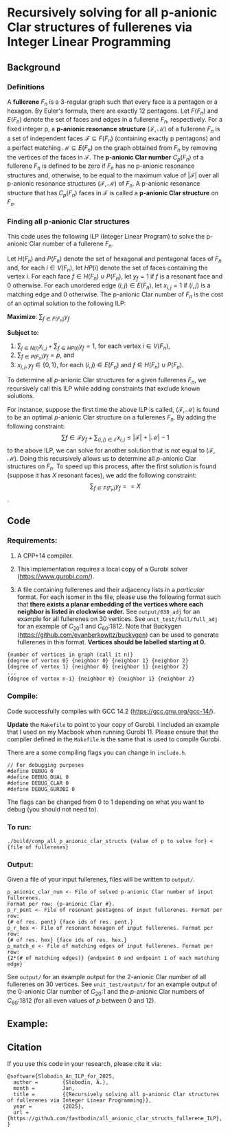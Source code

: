 # Recursively solving for all p-anionic Clar structures of fullerenes via Integer Linear Programming

## Background

### Definitions

A **fullerene** $F_n$ is a 3-regular graph such that every face is a pentagon
or a hexagon. By Euler's formula, there are exactly 12 pentagons. Let $F(F_n)$
and $E(F_n)$ denote the set of faces and edges in a fullerene $F_n$,
respectively. For a fixed integer p, a **p-anionic resonance structure**
$(\mathcal{F}, \mathcal{M})$ of a fullerene $F_n$ is a set of independent faces
$\mathcal{F} \subseteq F(F_n)$ (containing exactly p pentagons) and a perfect
matching $\mathcal{M} \subseteq E(F_n)$ on the graph obtained from $F_n$ by
removing the vertices of the faces in $\mathcal{F}$. The **p-anionic Clar
number** $C_p(F_n)$ of a fullerene $F_n$ is defined to be zero if $F_n$ has no
p-anionic resonance structures and, otherwise, to be equal to the maximum value
of $|\mathcal{F}|$ over all p-anionic resonance structures $(\mathcal{F},
\mathcal{M})$ of $F_n$. A p-anionic resonance structure that has $C_p(F_n)$
faces in $\mathcal{F}$ is called a **p-anionic Clar structure** on $F_n$.

### Finding all p-anionic Clar structures

This code uses the following ILP (Integer Linear Program) to solve the
p-anionic Clar number of a fullerene $F_n$.

Let $H(F_n)$ and $P(F_n)$ denote the set of hexagonal and pentagonal faces of
$F_n$ and, for each $i \in V(F_n)$, let $HP(i)$ denote the set of faces
containing the vertex $i$. For each face $f\in H(F_n)\cup P(F_n)$, let $y_f=1$
if $f$ is a resonant face and 0 otherwise. For each unordered edge $(i,j) \in
E(F_n)$, let $x_{i,j}=1$ if $(i,j)$ is a matching edge and 0 otherwise. The
p-anionic Clar number of $F_n$ is the cost of an optimal solution to the
following ILP:

**Maximize**: $\sum_{f \in F(F_n)} y_{f}$

**Subject to:**
1. $\sum_{j \in N(i)} x_{i,j} + \sum_{f \in HP(i)} y_{f} = 1$, for each vertex
   $i \in V(F_n)$,
2. $\sum_{f \in P(F_n)} y_f = p$, and
3. $x_{i,j}, y_f \in \{0,1\}$, for each $(i,j)\in E(F_n)$ and $f \in H(F_n)\cup
   P(F_n)$.

To determine all $p$-anionic Clar structures for a given fullerenes $F_n$,
we recursively call this ILP while adding constraints that exclude
known solutions.

For instance, suppose the first time the above ILP is called, $(\mathcal{F},
\mathcal{M})$ is found to be an optimal $p$-anionic Clar structure on a
fullerenes $F_n$. By adding the following constraint:
$$\sum{f\in \mathcal{F}} y_{f} + \sum_{(i,j) \in \mathcal{E}} x_{i,j} \le
|\mathcal{F}| + |\mathcal{M}| - 1$$
to the above ILP, we can solve for another solution that is not equal to
$(\mathcal{F}, \mathcal{M})$. Doing this recursively allows us to determine
all $p$-anionic Clar structures on $F_n$. To speed up this process,
after the first solution is found (suppose it has $X$ resonant faces),
we add the following constraint:
$$\sum_{f \in F(F_n)} y_{f} == X$$.

## Code

### Requirements:

1. A CPP+14 compiler.

2. This implementation requires a local copy of a Gurobi solver
(https://www.gurobi.com/).

3. A file containing fullerenes and their adjacency lists in a *particular*
format. For each isomer in the file, please use the following format such that
**there exists a planar embedding of the vertices where each neighbor is listed
in clockwise order.** See `output/030_adj` for an example for all fullerenes on
30 vertices. See `unit_test/full/full_adj` for an example of $C_{20}$:1 and
$C_{60}$:1812. Note that Buckygen (https://github.com/evanberkowitz/buckygen)
can be used to generate fullerenes in this format. **Vertices should be
labelled starting at 0.**

```
{number of vertices in graph (call it n)}
{degree of vertex 0} {neighbor 0} {neighbor 1} {neighbor 2}
{degree of vertex 1} {neighbor 0} {neighbor 1} {neighbor 2}
...
{degree of vertex n-1} {neighbor 0} {neighbor 1} {neighbor 2}
```

### Compile:

Code successfully compiles with GCC 14.2 (https://gcc.gnu.org/gcc-14/).

**Update** the `Makefile` to point to your copy of Gurobi. I included an example
that I used on my Macbook when running Gurobi 11. Please ensure
that the compiler defined in the `Makefile` is the same that is used
to compile Gurobi.

There are a some compiling flags you can change in `include.h`.

```
// For debugging purposes
#define DEBUG 0
#define DEBUG_DUAL 0
#define DEBUG_CLAR 0
#define DEBUG_GUROBI 0
```

The flags can be changed from 0 to 1 depending on what you want to debug
(you should not need to).

### To run:

```
./build/comp_all_p_anionic_clar_structs {value of p to solve for} < {file of fullerenes}
```

### Output:
Given a file of your input fullerenes, files will be written to `output/`.

```
p_anionic_clar_num <- File of solved p-anionic Clar number of input fullerenes.
Format per row: {p-anionic Clar #}.
p_r_pent <- File of resonant pentagons of input fullerenes. Format per row:
{# of res. pent} {face ids of res. pent.}
p_r_hex <- File of resonant hexagon of input fullerenes. Format per row:
{# of res. hex} {face ids of res. hex.}
p_match_e <- File of matching edges of input fullerenes. Format per row:
{2*(# of matching edges)} {endpoint 0 and endpoint 1 of each matching edge}
```

See `output/` for an example output for the 2-anionic Clar number of all
fullerenes on 30 vertices. See `unit_test/output/` for an example output of the
0-anionic Clar number of $C_{20}$:1 and the $p$-anionic Clar numbers of
$C_{60}$:1812 (for all even values of $p$ between 0 and 12).

## Example:
<!-- 1. 2-anionic Clar structure on $C_{30}$:1. Faces and vertices labelled. Matching -->
<!-- edges are indicated in red, resonant pentagons in purple, and resonant hexagons -->
<!-- in blue. -->
<!---->
<!-- <p align="center"> -->
<!-- <img src="example/30_2.png" alt="2-anionic Clar structure on $C_{30}$:1" -->
<!-- width="400"> -->
<!-- </p> -->
<!---->
<!-- There are two resonant pentagons: 1 and 12, one resonant hexagon: 9, and seven -->
<!-- matching edges: (1, 9), (2, 3), (8, 19), (13, 14), (15, 24), (20, 28), and (25, -->
<!-- 29). -->
<!---->
<!-- 2. A $p$-anionic Clar structure on $C_{60}$:1812, for even $0 \le p \le -->
<!--    12$. -->
<!---->
<!-- <p align="center"> -->
<!-- <img src="example/C60_1812.png" width="800"> -->
<!-- </p> -->

<!-- ## Testing your build -->
<!-- The directory `unit_test/` contains code to test whether your build is solving -->
<!-- the ILPs correctly. It contains `src/`, `full/`, a `Makefile`, and -->
<!-- `test_build.zsh`. The adjacency lists of isomers $C_{20}$:1 and $C_{60}$:1812 -->
<!-- can be found in `full/full_adj/`. Please update the `Makefile` to point to your -->
<!-- Gurobi library (as above). When compiled and run (test_build.zsh), the -->
<!-- executable will test whether the ILP correctly solves the 0-anionic Clar number -->
<!-- of $C_{20}$:1 and all $p$-anionic Clar numbers of $C_{60}$:1812. -->
<!---->

## Citation

If you use this code in your research, please cite it via:

```
@software{Slobodin_An_ILP_for_2025,
  author =        {Slobodin, A.},
  month =         Jan,
  title =         {{Recursively solving all p-anionic Clar structures of fullerenes via Integer Linear Programming}},
  year =          {2025},
  url =           {https://github.com/fastbodin/all_anionic_clar_structs_fullerene_ILP},
}
```
